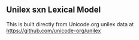 Unilex sxn Lexical Model
----------------------

This is built directly from Unicode.org unilex data at
https://github.com/unicode-org/unilex
